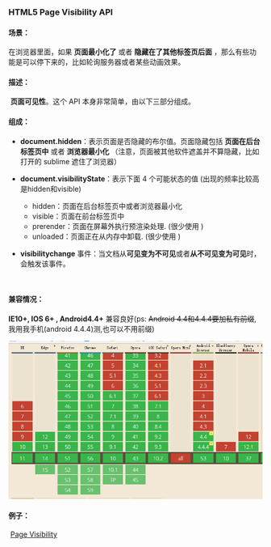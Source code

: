 ### HTML5 Page Visibility API

#### 场景：

​   在浏览器里面，如果 **页面最小化了** 或者 **隐藏在了其他标签页后面** ，那么有些功能是可以停下来的，比如轮询服务器或者某些动画效果。

#### 描述：

​   **页面可见性**。这个 API 本身非常简单，由以下三部分组成。

#### 组成：

- **document.hidden**：表示页面是否隐藏的布尔值。页面隐藏包括 **页面在后台标签页中** 或者 **浏览器最小化** （注意，页面被其他软件遮盖并不算隐藏，比如打开的 sublime 遮住了浏览器）

- **document.visibilityState**：表示下面 4 个可能状态的值 (出现的频率比较高是hidden和visible)

    - hidden：页面在后台标签页中或者浏览器最小化
    - visible：页面在前台标签页中
    - prerender：页面在屏幕外执行预渲染处理. (很少使用 )
    - unloaded：页面正在从内存中卸载. (很少使用 )

- **visibilitychange** 事件：当文档从**可见变为不可见**或者**从不可见变为可见**时，会触发该事件。

  ​

#### 兼容情况：

**IE10+, IOS 6+ , Android4.4+** 兼容良好(ps: ~~Android 4.4和4.4.4要加私有前缀~~, 我用我手机(android 4.4.4)测,也可以不用前缀)     

![PageVisibility](./example/PageVisibility.png)



#### 例子：

​   [Page Visibility](./example/HTML5-Page-Visibility.html)